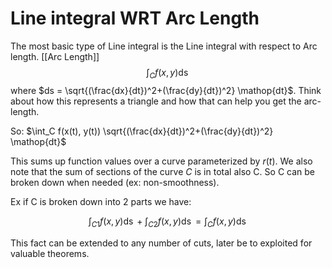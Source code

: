 # Line integral WRT Arc Length
The most basic type of Line integral is the Line integral with respect to Arc length. [[Arc Length]]
$$\int_C f(x,y) \mathop{ds}$$ where $ds = \sqrt{(\frac{dx}{dt})^2+(\frac{dy}{dt})^2} \mathop{dt}$.  Think about how this represents a triangle and how that can help you get the arc-length.

So: $\int_C f(x(t), y(t)) \sqrt{(\frac{dx}{dt})^2+(\frac{dy}{dt})^2} \mathop{dt}$

This sums up function values over a curve parameterized by $r(t)$. We also note that the sum of sections of the curve $C$ is in total also C. So C can be broken down when needed (ex: non-smoothness). 

Ex if C is broken down into 2 parts we have:

$$\int_{C1} f(x, y) \mathop{ds} + \int_{C2} f(x, y) \mathop{ds} = \int_C f(x, y) \mathop{ds}$$

This fact can be extended to any number of cuts, later be to exploited for valuable theorems. 